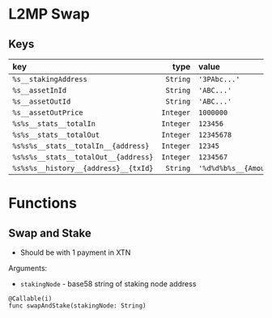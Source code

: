 # L2MP Swap

## Keys
| key                                  |      type | value                                                           |
| :----------------------------------- | --------: | :-------------------------------------------------------------- |
| `%s__stakingAddress`                 |  `String` | `'3PAbc...'`                                                    |
| `%s__assetInId`                      |  `String` | `'ABC...'`                                                      |
| `%s__assetOutId`                     |  `String` | `'ABC...'`                                                      |
| `%s__assetOutPrice`                  | `Integer` | `1000000`                                                       |
| `%s%s__stats__totalIn`               | `Integer` | `123456`                                                        |
| `%s%s__stats__totalOut`              | `Integer` | `12345678`                                                      |
| `%s%s%s__stats__totalIn__{address}`  | `Integer` | `12345`                                                         |
| `%s%s%s__stats__totalOut__{address}` | `Integer` | `1234567`                                                       |
| `%s%s%s__history__{address}__{txId}` |  `String` | `'%d%d%b%s__{AmountIn}__{amountOut}__{isStake}__{nodeAddress}'` |

# Functions

## Swap and Stake
- Should be with 1 payment in XTN

Arguments:
- `stakingNode` - base58 string of staking node address 

```
@Callable(i)
func swapAndStake(stakingNode: String)
```